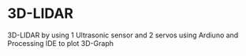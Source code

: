 # 3D-LIDAR
3D-LIDAR by using 1 Ultrasonic sensor and 2 servos  using Ardiuno and Processing IDE to plot 3D-Graph
